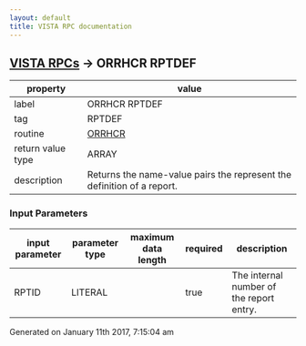 ```yaml
---
layout: default
title: VISTA RPC documentation
---
```




## [VISTA RPCs](TableOfContent.md) &#8594; ORRHCR RPTDEF 

 property | value 
--- | --- 
 label | ORRHCR RPTDEF
 tag | RPTDEF
 routine | [ORRHCR](http://code.osehra.org/dox/Routine_ORRHCR_source.html)
 return value type | ARRAY
 description | Returns the name-value pairs the represent the definition of a report.

### Input Parameters

| input parameter | parameter type | maximum data length | required | description | 
| --- | --- | --- | --- | --- | 
| RPTID | LITERAL |  | true | The internal number of the report entry. | 




 Generated on January 11th 2017, 7:15:04 am
